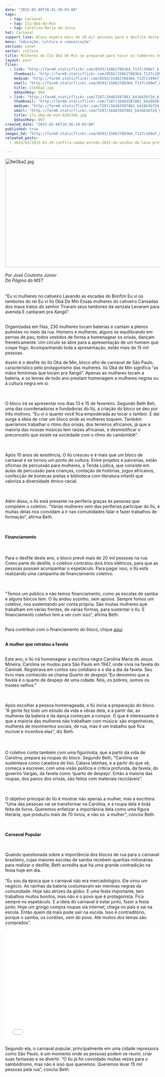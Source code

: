 ```yaml
---
date: "2015-02-09T16:41:30-03:00"
tags:
  - tag: Carnaval
  - tag: Ilú-Obá-de-Min
  - tag: Carolina-Maria-de-Jesus
hat: Carnaval
support_line: Bloco espera mais de 20 mil pessoas para o desfile deste ano. Escritora negra Carolina Maria de Jesus será homenageada.
menu: "educação, cultura e comunicação"
section: cover
sector: culture
title: Mulheres do Ilú Obá de Min se preparam para tocar os tambores no carnaval de São Paulo
layout: post
files:
  - link: "http://farm9.staticflickr.com/8593/15862788364_f137c199ef_b.jpg"
    thumbnail: "http://farm9.staticflickr.com/8593/15862788364_f137c199ef_t.jpg"
    medium: "http://farm9.staticflickr.com/8593/15862788364_f137c199ef_z.jpg"
    small: "http://farm9.staticflickr.com/8593/15862788364_f137c199ef_n.jpg"
    title: IleOba2.jpg
    $$hashKey: 094
  - link: "http://farm8.staticflickr.com/7287/16483587881_b416b3bf2d_b.jpg"
    thumbnail: "http://farm8.staticflickr.com/7287/16483587881_b416b3bf2d_t.jpg"
    medium: "http://farm8.staticflickr.com/7287/16483587881_b416b3bf2d_z.jpg"
    small: "http://farm8.staticflickr.com/7287/16483587881_b416b3bf2d_n.jpg"
    title: ilu_oba-de-mim-620x346.jpg
    $$hashKey: 097
created_date: "2015-02-09T16:56:18-03:00"
published: true
images_hd: "http://farm9.staticflickr.com/8593/15862788364_f137c199ef_n.jpg"
releated_posts:
  - 2015/01/2015-01-29-confira-samba-enredo-2015-da-unidos-da-lona-preta.md

---
```

<p><img alt="IleOba2.jpg" height="353" src="http://farm9.staticflickr.com/8593/15862788364_f137c199ef_b.jpg" width="530" /><br />
<br />
<em>Por Jos&eacute; Coutinho J&uacute;nior<br />
Da P&aacute;gina do MST</em><br />
<br />
<br />
&ldquo;Eu vi mulheres no cativeiro Lavando as escadas do Bonfim Eu vi os tambores do rei Eu vi Il&uacute; Ob&aacute; De Min Essas mulheres do cativeiro Cansadas dos maus tratos do senhor Tiraram seus tambores da senzala Levaram para avenida E cantaram pra Xang&ocirc;&rdquo;.<br />
&nbsp;</p>

<p>Organizadas em filas, 230 mulheres tocam baterias e cantam a plenos pulm&otilde;es no meio da rua. Homens e mulheres, alguns se equilibrando em pernas de pau, todos vestidos de forma a homenagear os orix&aacute;s, dan&ccedil;am freneticamente. Um c&iacute;rculo se abre para a apresenta&ccedil;&atilde;o de um homem que cospe fogo. Acompanhando toda a apresenta&ccedil;&atilde;o, est&atilde;o mais de 15 mil pessoas. &nbsp;</p>

<p>Assim &eacute; o desfile do Il&uacute; Ob&aacute; de Min, bloco afro de carnaval de S&atilde;o Paulo, caracter&iacute;stico pelo protagonismo das mulheres. Il&uacute; Ob&aacute; de Min significa &ldquo;as m&atilde;os femininas que tocam pra Xang&ocirc;&rdquo;. Apenas as mulheres tocam a bateria, e os temas de todo ano prestam homenagem a mulheres negras ou &agrave; cultura negra em si.<br />
<br />
&nbsp;</p>

<p>O bloco ir&aacute; se apresentar nos dias 13 e 15 de fevereiro. Segundo Beth Beli, uma das coordenadoras e fundadoras do Il&uacute;, a cria&ccedil;&atilde;o do bloco se deu por tr&ecirc;s motivos. &ldquo;Eu vi o quanto voc&ecirc; fica empoderada ao tocar o tambor. E da&iacute; surge a ideia de criar um bloco onde as mulheres toquem. Tamb&eacute;m quer&iacute;amos trabalhar o ritmo dos orix&aacute;s, dos terreiros africanos, j&aacute; que a maioria das nossas m&uacute;sicas tem ra&iacute;zes africanas, e desmistificar o preconceito que existe na sociedade com o ritmo do candombl&eacute;&rdquo;.<br />
<br />
&nbsp;</p>

<p>Ap&oacute;s 10 anos de exist&ecirc;ncia, O Il&uacute; cresceu e &eacute; mais que um bloco de carnaval e se tornou um ponto de cultura. Entre projetos e parcerias, est&atilde;o oficinas de percuss&atilde;o para mulheres, a Tenda L&uacute;dica, que consiste em aulas de percuss&atilde;o para crian&ccedil;as, conta&ccedil;&atilde;o de hist&oacute;rias, jogos africanos, confec&ccedil;&atilde;o de bonecas pretas e biblioteca com literatura infantil que valoriza a diversidade &eacute;tnico-racial.<br />
<br />
&nbsp;</p>

<p>Al&eacute;m disso, o Il&uacute; est&aacute; presente na periferia gra&ccedil;as &agrave;s pessoas que comp&otilde;em o coletivo. &ldquo;V&aacute;rias mulheres vem das periferias participar do Il&uacute;, e muitas delas nos convidam a ir nas comunidades falar e fazer trabalhos de forma&ccedil;&atilde;o&rdquo;, afirma Beth.<br />
<br />
&nbsp;</p>

<p><strong>Financiamento </strong><br />
<br />
<br />
<br />
Para o desfile deste ano, o bloco prev&ecirc; mais de 20 mil pessoas na rua. Como parte do desfile, o coletivo contratou dois trios el&eacute;tricos, para que as pessoas possam acompanhar o espet&aacute;culo. Para pagar isso, o Il&uacute; est&aacute; realizando uma campanha de financiamento coletivo.<br />
<br />
&nbsp;</p>

<p>&ldquo;Temos um p&uacute;blico e n&atilde;o temos financiamento, como as escolas de samba e alguns blocos tem. O Ilu andou sozinho, sem apoios. Sempre fomos um coletivo, nos sustentando por conta pr&oacute;pria. S&atilde;o muitas mulheres que trabalham em v&aacute;rias frentes, de v&aacute;rias formas, para sustentar o Ilu. E financiamento coletivo tem a ver com isso&rdquo;, afirma Beth.<br />
&nbsp;</p>

<p>Para contribuir com o financiamento do bloco, clique <a href="http://www.catarse.me/pt/iluobademincarnaval2015">aqui</a>.</p>

<p><br />
<strong>A mulher que retratou a favela</strong><br />
&nbsp;</p>

<p>Este ano, o Il&uacute; ir&aacute; homenagear a escritora negra Carolina Maria de Jesus. Mineira, Carolina se mudou para S&atilde;o Paulo em 1947, onde vivia na favela do Canind&eacute;. Registrava em contos seu cotidiano e o dia a dia da favela. Seu livro mais conhecido se chama <em>Quarto de despejo</em>.&ldquo;Eu denomino que a favela &eacute; o quarto de despejo de uma cidade. N&oacute;s, os pobres, somos os trastes velhos.&rdquo; &nbsp;<br />
<br />
&nbsp;</p>

<p>Ap&oacute;s escolher a pessoa homenageada, o Il&uacute; inicia a prepara&ccedil;&atilde;o do bloco. &ldquo;A gente fez todo um estudo da vida e obras dela, e a partir da&iacute;, as mulheres da bateria e da dan&ccedil;a come&ccedil;am a compor. O que &eacute; interessante &eacute; que a maioria das mulheres n&atilde;o trabalham com m&uacute;sica: s&atilde;o engenheiras, mulheres de movimentos sociais, de rua, mas &eacute; um trabalho que fica incr&iacute;vel e incentiva elas&rdquo;, diz Beth.<br />
<br />
<br />
<br />
O coletivo conta tamb&eacute;m com uma figurinista, que a partir da vida de Carolina, prepara as roupas do bloco. Segundo Beth, &ldquo;Carolina se sustentava como catadora de lixo. Catava latinhas, e a partir do que v&ecirc;, come&ccedil;a a escrever, com uma vis&atilde;o pol&iacute;tica e critica profunda, da favela, do governo Vargas, da favela como &lsquo;quarto de despejo&rsquo;. Ent&atilde;o a maioria das roupas, dos panos dos orix&aacute;s, s&atilde;o feitos com materiais recicl&aacute;veis&rdquo;.<br />
<br />
&nbsp;</p>

<p>O objetivo principal do Il&uacute; &eacute; mostrar n&atilde;o apenas a mulher, mas a escritora. &ldquo;Uma das pessoas vai se transformar na Carolina, e a roupa dela &eacute; toda feita de livros. Queremos enfatizar a import&acirc;ncia dela como uma figura liter&aacute;ria, que produziu mais de 70 livros, e n&atilde;o s&oacute;&nbsp; a mulher&rdquo;, conclui Beth.<br />
<br />
&nbsp;</p>

<p><strong>Carnaval Popular</strong><br />
<br />
&nbsp;</p>

<p>Quando questionada sobre a import&acirc;ncia dos blocos de rua para o carnaval brasileiro, cujas maiores escolas de samba recebem quantias milion&aacute;rias para realizar o desfile, Beth acredita que h&aacute; uma grande contradi&ccedil;&atilde;o na festa hoje em dia.<br />
<br />
&ldquo;Eu sou da &eacute;poca que o carnaval n&atilde;o era mercadol&oacute;gico. Ele virou um neg&oacute;cio. As rainhas da bateria costumavam ser meninas negras da comunidade. Hoje s&atilde;o atrizes da globo. &Eacute; uma festa importante, tem trabalhos muitos bonitos, mas n&atilde;o &eacute; o povo que &eacute; protagonista. Fica sempre no espet&aacute;culo. E a ideia do carnaval &eacute; estar junto, fazer a festa junto. Hoje um gringo compra roupas via internet, chega no pa&iacute;s e sai na escola. Ent&atilde;o quem d&aacute; mais pode sair na escola. Isso &eacute; contradit&oacute;rio, porque o samba, os cord&otilde;es, vem do povo. At&eacute; muitos dos temas s&atilde;o comprados&rdquo;.<br />
<br />
<iframe allowfullscreen="" frameborder="0" height="360" src="//www.youtube.com/embed/vgzFGaCUFDo" width="500"></iframe></p>

<p>Segundo ela, o carnaval popular, principalmente em uma cidade repressora como S&atilde;o Paulo, &eacute; um momento onde as pessoas podem se reunir, criar suas fantasias e se divertir. &ldquo;O Ilu j&aacute; foi convidado muitas vezes para o samb&oacute;dromo, mas n&atilde;o &eacute; isso que queremos. Queremos levar 15 mil pessoas pela rua&rdquo;, conclui Beth.</p>
